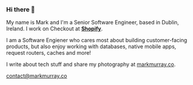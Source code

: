 ### Hi there 👋

My name is Mark and I'm a Senior Software Engineer, based in Dublin, Ireland. 
I work on Checkout at [**Shopify**](https://shopify.com).

I am a Software Engiener who cares most about building customer-facing products, but also enjoy working with databases, native mobile apps, request routers, caches and more!

I write about tech stuff and share my photography at [markmurray.co](https://markmurray.co).

[contact@markmurray.co](mailto:contact@markmurray.co)
